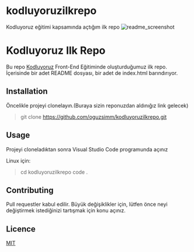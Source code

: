 # kodluyoruzilkrepo
Kodluyoruz eğitimi kapsamında açtığım ilk repo
![readme_screenshot](C:\Users\oguz.simsek\OneDrive\Patika_Practices\kodluyoruzilkrepo\readme-ss.png)

# Kodluyoruz Ilk Repo
Bu repo [Kodluyoruz](https://www.kodluyoruz.org/) Front-End Eğitiminde oluşturduğumuz ilk repo. İçerisinde bir adet README dosyası, bir adet de index.html barındırıyor.

## Installation
Öncelikle projeyi clonelayın.(Buraya sizin reponuzdan aldınığız link gelecek)
> git clone https://github.com/oguzsimm/kodluyoruzilkrepo.git

## Usage
Projeyi cloneladıktan sonra Visual Studio Code programunda açınız

Linux için:
> cd kodluyoruzilkrepo
> code .

## Contributing
Pull requestler kabul edilir. Büyük değişiklikler için, lütfen önce neyi değiştirmek istediğinizi tartışmak için konu açınız.

## Licence
[MIT](https://choosealicense.com/licenses/mit/)